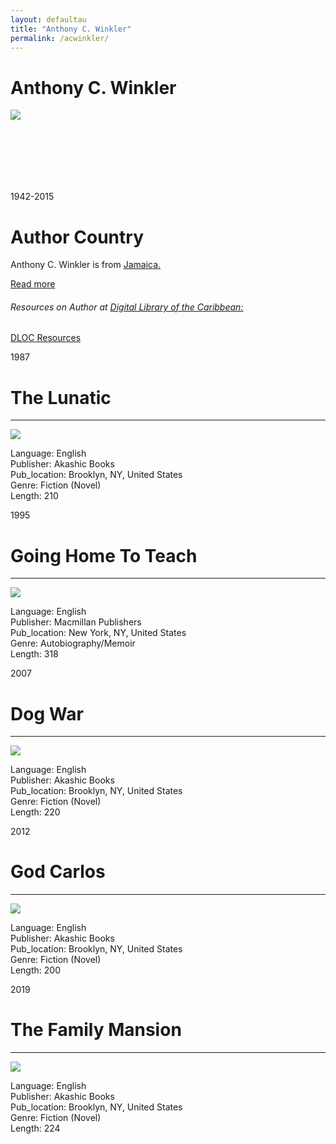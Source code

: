 ```yaml
---
layout: defaultau
title: "Anthony C. Winkler"
permalink: /acwinkler/
---
```

<!-- partial:index.partial.html -->
<div class="content">
    <h1>Anthony C. Winkler</h1>
    <div class="quote">
        <div><img src="https://upload.wikimedia.org/wikipedia/en/4/40/Anthony_C._Winkler.jpg" class="logo"></div>
    </div>
    <div class="timeline">
        <div style="padding-bottom:100px;"></div>
        <div class="block">
            <div class="date right"><p class="right">1942-2015</p></div>
            <div class="dot"></div>
            <div class="left first">
            <div class="author_country">
                <h1>Author Country</h1>
            <div class="aclocation"><p>Anthony C. Winkler is from <a href="{{ site.baseurl }}/4">Jamaica.</a></p></div>
              <div class="acreadmore">  <a href="https://en.wikipedia.org/wiki/Anthony_C._Winkler" target="_blank">Read more</a></div>
              <div class="aclocation">  <h6>Resources on Author at <a href="https://dloc.com" target="_blank">Digital Library of the Caribbean:</a></h6></div>
              <div class="dlocresources"><a href="{{ site.baseurl }}/acwinkler_dloc" target="_blank">DLOC Resources</a></div>
            </div>
            </div>
        </div>
        <div class="block">
            <div class="date left"><p class="left">1987</p></div>
            <div class="dot"></div>
            <div class="right hide">
                <h1>The Lunatic</h1><hr>
                <p><img src="https://encrypted-tbn0.gstatic.com/images?q=tbn:ANd9GcQcF_chjcC5i3Jcy7I1cIVVpvmFTCUrM_vSJU-waffkgNEwh0dp"></p>
                <p>
                Language: English<br/>
                Publisher: Akashic Books<br/>
                Pub_location: Brooklyn, NY, United States<br/>
                Genre: Fiction (Novel)<br/>
                Length: 210<br/>                   </p>
            </div>
        </div>
       <div class="block">
            <div class="date right"><p class="right">1995</p></div>
            <div class="dot"></div>
            <div class="left hide">
                <h1>Going Home To Teach</h1><hr>
                <p><img src="https://encrypted-tbn2.gstatic.com/images?q=tbn:ANd9GcQkAe60aQPMW0xr846unPSxpG_RIYxXK5l1SUZ9oVbkK5BsDJYY"></p>
                <p>
                Language: English<br/>
                Publisher: Macmillan Publishers<br/>
                Pub_location: New York, NY, United States<br/>
                Genre: Autobiography/Memoir<br/>
                Length: 318<br/>                   </p>
            </div>
        </div>
       <div class="block">
            <div class="date left"><p class="left">2007</p></div>
            <div class="dot"></div>
            <div class="right hide">
                <h1>Dog War</h1><hr>
                <p><img src="https://m.media-amazon.com/images/I/51h3kY-a4vL._SX373_BO1,204,203,200_.jpg"></p>
                <p>
                Language: English<br/>
                Publisher: Akashic Books<br/>
                Pub_location: Brooklyn, NY, United States<br/>
                Genre: Fiction (Novel)<br/>
                Length: 220<br/>                   </p>
            </div>
        </div>
       <div class="block">
            <div class="date right"><p class="right">2012</p></div>
            <div class="dot"></div>
            <div class="left hide">
                <h1>God Carlos</h1><hr>
                <p><img src="https://m.media-amazon.com/images/I/51hPmUTQ-XL._SY291_BO1,204,203,200_QL40_FMwebp_.jpg"></p>
                <p>
                Language: English<br/>
                Publisher: Akashic Books<br/>
                Pub_location: Brooklyn, NY, United States<br/>
                Genre: Fiction (Novel)<br/>
                Length: 200<br/>                   </p>
            </div>
        </div>
<div class="block">
            <div class="date left"><p class="left">2019</p></div>
            <div class="dot"></div>
            <div class="right hide">
                <h1>The Family Mansion</h1><hr>
                <p><img src="https://m.media-amazon.com/images/I/510uE5hjryL._SX338_BO1,204,203,200_.jpg"></p>
                <p>
                Language: English<br/>
                Publisher: Akashic Books<br/>
                Pub_location: Brooklyn, NY, United States<br/>
                Genre: Fiction (Novel)<br/>
                Length: 224<br/>                   </p>
            </div>
        </div>
  <!-- partial -->
<script src='https://cdnjs.cloudflare.com/ajax/libs/jquery/3.1.1/jquery.min.js'></script><script  src="{{ site.baseurl }}/assets/js/authorscript.js"></script>